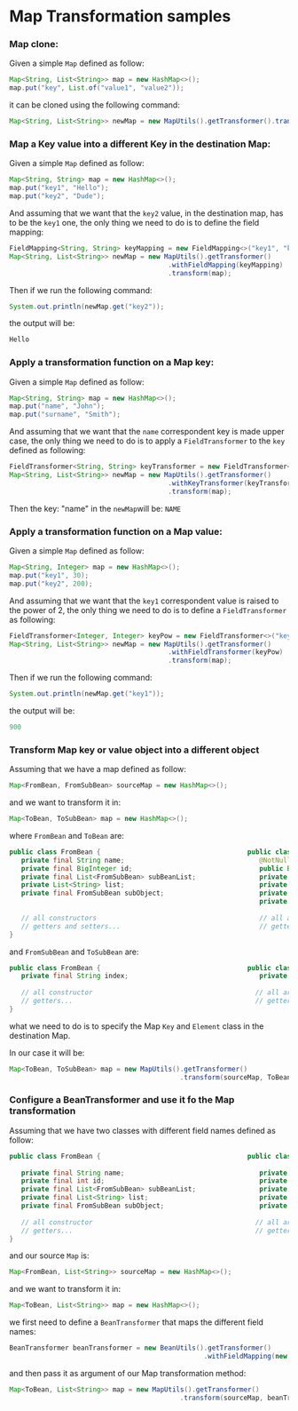 <head>
    <title>Samples</title>
</head>

# Map Transformation samples

### Map clone:

Given a simple `Map` defined as follow:

~~~Java
Map<String, List<String>> map = new HashMap<>();
map.put("key", List.of("value1", "value2"));
~~~

it can be cloned using the following command:

~~~Java
Map<String, List<String>> newMap = new MapUtils().getTransformer().transform(map);
~~~

### Map a Key value into a different Key in the destination Map:

Given a simple `Map` defined as follow:

~~~Java
Map<String, String> map = new HashMap<>();
map.put("key1", "Hello");
map.put("key2", "Dude");
~~~

And assuming that we want that the `key2` value, in the destination map, has to be the `key1` one,
the only thing we need to do is to define the field mapping:

~~~Java
FieldMapping<String, String> keyMapping = new FieldMapping<>("key1", "key2");
Map<String, List<String>> newMap = new MapUtils().getTransformer()
                                        .withFieldMapping(keyMapping)
                                        .transform(map);
~~~

Then if we run the following command:

~~~Java
System.out.println(newMap.get("key2"));
~~~

the output will be:

~~~Java
Hello
~~~

### Apply a transformation function on a Map key:

Given a simple `Map` defined as follow:

~~~Java
Map<String, String> map = new HashMap<>();
map.put("name", "John");
map.put("surname", "Smith");
~~~

And assuming that we want that the `name` correspondent key is made upper case,
the only thing we need to do is to apply a `FieldTransformer` to the `key` defined as following:

~~~Java
FieldTransformer<String, String> keyTransformer = new FieldTransformer<>("name", String::toUpperCase);
Map<String, List<String>> newMap = new MapUtils().getTransformer()
                                        .withKeyTransformer(keyTransformer)
                                        .transform(map);
~~~

Then the key: "name" in the `newMap`will be: `NAME`

### Apply a transformation function on a Map value:

Given a simple `Map` defined as follow:

~~~Java
Map<String, Integer> map = new HashMap<>();
map.put("key1", 30);
map.put("key2", 200);
~~~

And assuming that we want that the `key1` correspondent value is raised to the power of 2,
the only thing we need to do is to define a `FieldTransformer` as following:

~~~Java
FieldTransformer<Integer, Integer> keyPow = new FieldTransformer<>("key1", val -> Math.pow(val, 2));
Map<String, List<String>> newMap = new MapUtils().getTransformer()
                                        .withFieldTransformer(keyPow)
                                        .transform(map);
~~~

Then if we run the following command:

~~~Java
System.out.println(newMap.get("key1"));
~~~

the output will be:

~~~Java
900
~~~

### Transform Map key or value object into a different object

Assuming that we have a map defined as follow:

~~~Java
Map<FromBean, FromSubBean> sourceMap = new HashMap<>();
~~~

and we want to transform it in:

~~~Java
Map<ToBean, ToSubBean> map = new HashMap<>();
~~~

where `FromBean` and `ToBean` are:

~~~Java
public class FromBean {                                     public class ToBean {                           
   private final String name;                                  @NotNull                   
   private final BigInteger id;                                public BigInteger id;                      
   private final List<FromSubBean> subBeanList;                private final String name;                 
   private List<String> list;                                  private final List<String> list;                    
   private final FromSubBean subObject;                        private final List<ToSubBean> subBeanList;                    
                                                               private ToSubBean subObject;
   
   // all constructors                                         // all args constructor
   // getters and setters...                                   // getters and setters... 
}    
~~~

and `FromSubBean` and `ToSubBean` are:

~~~Java
public class FromBean {                                     public class ToBean {                           
   private final String index;                                 private final String index;
   
   // all constructor                                         // all args constructor
   // getters...                                              // getters... 
}    
~~~

what we need to do is to specify the Map `Key` and `Element` class in the destination Map.

In our case it will be:

~~~Java
Map<ToBean, ToSubBean> map = new MapUtils().getTransformer()
                                           .transform(sourceMap, ToBean.class, ToSubBean.class);
~~~

### Configure a BeanTransformer and use it fo the Map transformation

Assuming that we have two classes with different field names defined as follow:

~~~Java
public class FromBean {                                     public class ToBean {                           
                                                                                       
   private final String name;                                  private final String differentName;                   
   private final int id;                                       private final int id;                      
   private final List<FromSubBean> subBeanList;                private final List<ToSubBean> subBeanList;                 
   private final List<String> list;                            private final List<String> list;                    
   private final FromSubBean subObject;                        private final ToSubBean subObject;                    
    
   // all constructor                                         // all args constructor
   // getters...                                              // getters... 
}
~~~

and our source `Map` is:

~~~Java
Map<FromBean, List<String>> sourceMap = new HashMap<>();
~~~

and we want to transform it in:

~~~Java
Map<ToBean, List<String>> map = new HashMap<>();
~~~

we first need to define a `BeanTransformer` that maps the different field names:
~~~Java                                                                
BeanTransformer beanTransformer = new BeanUtils().getTransformer()
                                                 .withFieldMapping(new FieldMapping<>("name", "differentName"));                                                              
~~~

and then pass it as argument of our Map transformation method:

~~~Java
Map<ToBean, List<String>> map = new MapUtils().getTransformer()
                                           .transform(sourceMap, beanTransformer, ToBean.class, List.class);
~~~